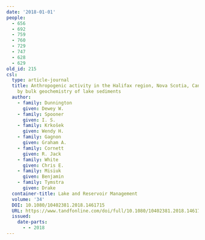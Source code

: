 ```yaml
---
date: '2018-01-01'
people:
  - 656
  - 692
  - 759
  - 760
  - 729
  - 747
  - 628
  - 629
old_id: 215
csl:
  type: article-journal
  title: Anthropogenic activity in the Halifax region, Nova Scotia, Canada, as recorded
    by bulk geochemistry of lake sediments
  author:
    - family: Dunnington
      given: Dewey W.
    - family: Spooner
      given: I. S.
    - family: Krkošek
      given: Wendy H.
    - family: Gagnon
      given: Graham A.
    - family: Cornett
      given: R. Jack
    - family: White
      given: Chris E.
    - family: Misiuk
      given: Benjamin
    - family: Tymstra
      given: Drake
  container-title: Lake and Reservoir Management
  volume: '34'
  DOI: 10.1080/10402381.2018.1461715
  URL: https://www.tandfonline.com/doi/full/10.1080/10402381.2018.1461715
  issued:
    date-parts:
      - - 2018
---
```


